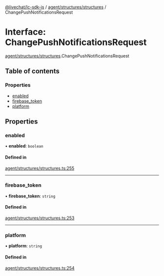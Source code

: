 [@livechat/lc-sdk-js](../README.md) / [agent/structures/structures](../modules/agent_structures_structures.md) / ChangePushNotificationsRequest

# Interface: ChangePushNotificationsRequest

[agent/structures/structures](../modules/agent_structures_structures.md).ChangePushNotificationsRequest

## Table of contents

### Properties

- [enabled](agent_structures_structures.ChangePushNotificationsRequest.md#enabled)
- [firebase\_token](agent_structures_structures.ChangePushNotificationsRequest.md#firebase_token)
- [platform](agent_structures_structures.ChangePushNotificationsRequest.md#platform)

## Properties

### enabled

• **enabled**: `boolean`

#### Defined in

[agent/structures/structures.ts:255](https://github.com/livechat/lc-sdk-js/blob/10347df/src/agent/structures/structures.ts#L255)

___

### firebase\_token

• **firebase\_token**: `string`

#### Defined in

[agent/structures/structures.ts:253](https://github.com/livechat/lc-sdk-js/blob/10347df/src/agent/structures/structures.ts#L253)

___

### platform

• **platform**: `string`

#### Defined in

[agent/structures/structures.ts:254](https://github.com/livechat/lc-sdk-js/blob/10347df/src/agent/structures/structures.ts#L254)
